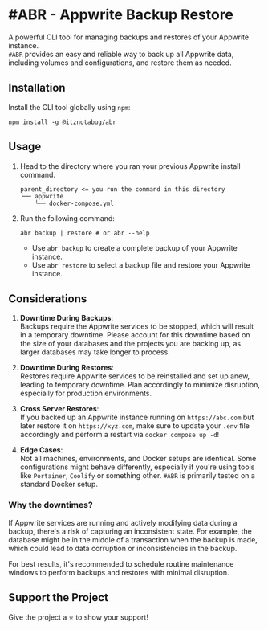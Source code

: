 # #ABR - Appwrite Backup Restore

A powerful CLI tool for managing backups and restores of your Appwrite instance.\
`#ABR` provides an easy and reliable way to back up all Appwrite data, including volumes and configurations, and restore
them as needed.

## Installation

Install the CLI tool globally using `npm`:

```npm
npm install -g @itznotabug/abr
```

## Usage

1. Head to the directory where you ran your previous Appwrite install command.
    ```text
    parent_directory <= you run the command in this directory
    └── appwrite
        └── docker-compose.yml
    ```

2. Run the following command:
    ```shell
    abr backup | restore # or abr --help
    ```

    * Use `abr backup` to create a complete backup of your Appwrite instance.
    * Use `abr restore` to select a backup file and restore your Appwrite instance.

## Considerations

1. **Downtime During Backups**:\
   Backups require the Appwrite services to be stopped, which will result in a temporary downtime. Please account for
   this
   downtime based on the size of your databases and the projects you are backing up, as larger databases may take longer
   to process.


2. **Downtime During Restores**:\
   Restores require Appwrite services to be reinstalled and set up anew, leading to temporary downtime. Plan accordingly
   to minimize disruption, especially for production environments.


3. **Cross Server Restores**:\
   If you backed up an Appwrite instance running on `https://abc.com` but later restore it on   `https://xyz.com`, make
   sure to update your `.env` file accordingly and perform a restart via `docker compose up -d`!


4. **Edge Cases**:\
   Not all machines, environments, and Docker setups are identical. Some configurations might behave differently,
   especially if you're using tools like `Portainer`, `Coolify` or something other. `#ABR` is primarily tested on a
   standard Docker setup.

### Why the downtimes?

If Appwrite services are running and actively modifying data during a backup, there's a risk of capturing an
inconsistent state. For example, the database might be in the middle of a transaction when the backup is made, which
could lead to data corruption or inconsistencies in the backup.

For best results, it's recommended to schedule routine maintenance windows to perform backups and restores with minimal
disruption.

## Support the Project

Give the project a ⭐️ to show your support!
